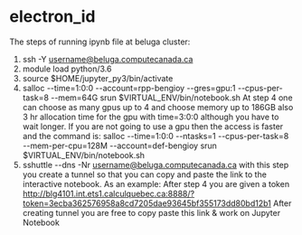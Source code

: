 # electron_id

The steps of running ipynb file at beluga cluster:

1) ssh -Y username@beluga.computecanada.ca
2) module load python/3.6
3) source $HOME/jupyter_py3/bin/activate
4) salloc --time=1:0:0 --account=rpp-bengioy --gres=gpu:1 --cpus-per-task=8 --mem=64G  srun $VIRTUAL_ENV/bin/notebook.sh
At step 4 one can choose as many gpus up to 4 and choose memory up to 186GB
also 3 hr allocation time for the gpu with time=3:0:0 although you have to wait longer.
If you are not going to use a gpu then the access is faster and the command is:
salloc --time=1:0:0 --ntasks=1 --cpus-per-task=8 --mem-per-cpu=128M --account=def-bengioy srun $VIRTUAL_ENV/bin/notebook.sh
5) sshuttle --dns -Nr username@beluga.computecanada.ca
with this step you create a tunnel so that you can copy and paste the link to the 
interactive notebook. As an example:
After step 4 you are given a token
http://blg4101.int.ets1.calculquebec.ca:8888/?token=3ecba362576958a8cd7205dae93645bf355173dd80bd12b1
After creating tunnel you are free to copy paste this link & work on Jupyter Notebook
